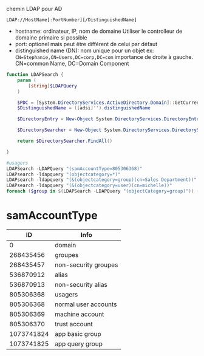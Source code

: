 chemin LDAP pour AD

~~~~~~~~~~~~~~~~~~~~~~~~~~~~~~~~~
LDAP://HostName[:PortNumber][/DistinguishedName]
~~~~~~~~~~~~~~~~~~~~~~~~~~~~~~~~~

* hostname: ordinateur, IP, nom de domaine
Utiliser le controlleur de domaine primaire si possible
* port: optionel mais peut être différent de celui par défaut
* distinguished name (DN): nom unique pour un objet
	ex: ```CN=Stephanie,CN=Users,DC=corp,DC=com```
importance de droite à gauche. CN=common Name, DC=Domain Component


~~~~~~~~~~~~~~~~~~~~~~~~~~~~~~~~~ powershell
function LDAPSearch {
    param (
        [string]$LDAPQuery
    )

    $PDC = [System.DirectoryServices.ActiveDirectory.Domain]::GetCurrentDomain().PdcRoleOwner.Name
    $DistinguishedName = ([adsi]'').distinguishedName

    $DirectoryEntry = New-Object System.DirectoryServices.DirectoryEntry("LDAP://$PDC/$DistinguishedName")

    $DirectorySearcher = New-Object System.DirectoryServices.DirectorySearcher($DirectoryEntry, $LDAPQuery)

    return $DirectorySearcher.FindAll()

}
~~~~~~~~~~~~~~~~~~~~~~~~~~~~~~~~~


~~~~~~~~~~~~~~~~~~~~~~~~~~~~~~~~~ powershell
#usagers
LDAPSearch -LDAPQuery "(samAccountType=805306368)"
LDAPsearch -ldapquery "(objectcategory=*)"
LDAPsearch -ldapquery "(&(objectcategory=group)(cn=Sales Department))"
LDAPsearch -ldapquery "(&(objectcategory=user)(cn=michelle))"
foreach ($group in $(LDAPSearch -LDAPQuery "(objectCategory=group)")) {$group.properties | select {$_.cn}, {$_.member}}
~~~~~~~~~~~~~~~~~~~~~~~~~~~~~~~~~


# samAccountType

| ID | Info |
| --- | --- |
| 0 | domain |
| 268435456 | groupes |
| 268435457 | non-security groupes |
| 536870912 | alias |
| 536870913 | non-security alias |
| 805306368 | usagers |
| 805306368 | normal user accounts |
| 805306369 | machine account |
| 805306370 | trust account |
| 1073741824 | app basic group |
| 1073741825 | app query group |
